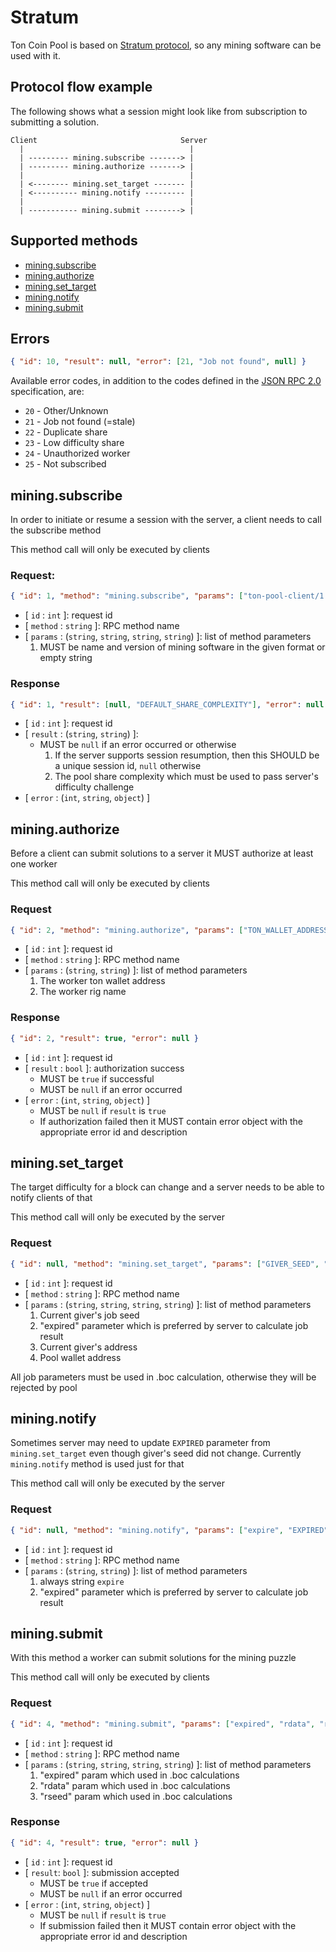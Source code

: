 # Stratum

Ton Coin Pool is based on [Stratum protocol](https://github.com/aeternity/protocol/blob/master/STRATUM.md), so any
mining software can be used with it.

## Protocol flow example

The following shows what a session might look like from subscription to submitting a solution.

```
Client                                Server
  |                                     |
  | --------- mining.subscribe -------> |
  | --------- mining.authorize -------> |
  |                                     |
  | <-------- mining.set_target ------- |
  | <---------- mining.notify --------- |
  |                                     |
  | ----------- mining.submit --------> |
```

## Supported methods

-   [mining.subscribe](#miningsubscribe)
-   [mining.authorize](#miningauthorize)
-   [mining.set_target](#miningset_target)
-   [mining.notify](#miningnotify)
-   [mining.submit](#miningsubmit)

## Errors

```json
{ "id": 10, "result": null, "error": [21, "Job not found", null] }
```

Available error codes, in addition to the codes defined in the [JSON RPC 2.0](https://www.jsonrpc.org/specification)
specification, are:

-   `20` - Other/Unknown
-   `21` - Job not found (=stale)
-   `22` - Duplicate share
-   `23` - Low difficulty share
-   `24` - Unauthorized worker
-   `25` - Not subscribed

## mining.subscribe

In order to initiate or resume a session with the server, a client needs to call the subscribe method

This method call will only be executed by clients

### Request:

```json
{ "id": 1, "method": "mining.subscribe", "params": ["ton-pool-client/1.0.0", null, null, null] }
```

-   [ `id` : `int` ]: request id
-   [ `method` : `string` ]: RPC method name
-   [ `params` : (`string`, `string`, `string`, `string`) ]: list of method
    parameters
    1.  MUST be name and version of mining software in the given format or empty string

### Response

```json
{ "id": 1, "result": [null, "DEFAULT_SHARE_COMPLEXITY"], "error": null }
```

-   [ `id` : `int` ]: request id
-   [ `result` : (`string`, `string`) ]:
    -   MUST be `null` if an error occurred or otherwise
        1. If the server supports session resumption, then this SHOULD be a unique session id, `null` otherwise
        2. The pool share complexity which must be used to pass server's difficulty challenge
-   [ `error` : (`int`, `string`, `object`) ]

## mining.authorize

Before a client can submit solutions to a server it MUST authorize at least one worker

This method call will only be executed by clients

### Request

```json
{ "id": 2, "method": "mining.authorize", "params": ["TON_WALLET_ADDRESS", "RIG_NAME"] }
```

-   [ `id` : `int` ]: request id
-   [ `method` : `string` ]: RPC method name
-   [ `params` : (`string`, `string`) ]: list of method parameters
    1.  The worker ton wallet address
    2.  The worker rig name

### Response

```json
{ "id": 2, "result": true, "error": null }
```

-   [ `id` : `int` ]: request id
-   [ `result` : `bool` ]: authorization success
    -   MUST be `true` if successful
    -   MUST be `null` if an error occurred
-   [ `error` : (`int`, `string`, `object`) ]
    -   MUST be `null` if `result` is `true`
    -   If authorization failed then it MUST contain error object with the appropriate error id and description

## mining.set_target

The target difficulty for a block can change and a server needs to be able to notify clients of that

This method call will only be executed by the server

### Request

```json
{ "id": null, "method": "mining.set_target", "params": ["GIVER_SEED", "EXPIRED", "GIVER_ADDRESS", "WALLET_ADDRESS"] }
```

-   [ `id` : `int` ]: request id
-   [ `method` : `string` ]: RPC method name
-   [ `params` : (`string`, `string`, `string`, `string`) ]: list of method parameters
    1.  Current giver's job seed
    2.  "expired" parameter which is preferred by server to calculate job result
    3.  Current giver's address
    4.  Pool wallet address

All job parameters must be used in .boc calculation, otherwise they will be rejected by pool

## mining.notify

Sometimes server may need to update `EXPIRED` parameter from `mining.set_target` even though giver's seed did not
change. Currently `mining.notify` method is used just for that

This method call will only be executed by the server

### Request

```json
{ "id": null, "method": "mining.notify", "params": ["expire", "EXPIRED"] }
```

-   [ `id` : `int` ]: request id
-   [ `method` : `string` ]: RPC method name
-   [ `params` : (`string`, `string`) ]: list of method parameters
    1.  always string `expire`
    2.  "expired" parameter which is preferred by server to calculate job result

## mining.submit

With this method a worker can submit solutions for the mining puzzle

This method call will only be executed by clients

### Request

```json
{ "id": 4, "method": "mining.submit", "params": ["expired", "rdata", "rseed", null] }
```

-   [ `id` : `int` ]: request id
-   [ `method` : `string` ]: RPC method name
-   [ `params` : (`string`, `string`, `string`, `string`) ]: list of method parameters
    1.  "expired" param which used in .boc calculations
    2.  "rdata" param which used in .boc calculations
    3.  "rseed" param which used in .boc calculations

### Response

```json
{ "id": 4, "result": true, "error": null }
```

-   [ `id` : `int` ]: request id
-   [ `result`: `bool` ]: submission accepted
    -   MUST be `true` if accepted
    -   MUST be `null` if an error occurred
-   [ `error` : (`int`, `string`, `object`) ]
    -   MUST be `null` if `result` is `true`
    -   If submission failed then it MUST contain error object with the appropriate error id and description
